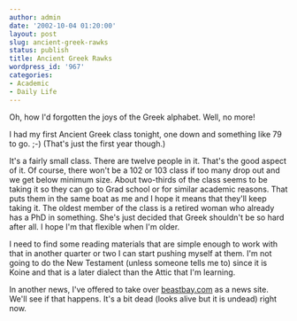 ```yaml
---
author: admin
date: '2002-10-04 01:20:00'
layout: post
slug: ancient-greek-rawks
status: publish
title: Ancient Greek Rawks
wordpress_id: '967'
categories:
- Academic
- Daily Life
---
```

Oh, how I'd forgotten the joys of the Greek alphabet. Well, no more!

I had my first Ancient Greek class tonight, one down and something like 79 to go. ;-)  (That's just the first year though.)

It's a fairly small class. There are twelve people in it. That's the good aspect of it. Of course, there won't be a 102 or 103 class if too many drop out and we get below minimum size. About two-thirds of the class seems to be taking it so they can go to Grad school or for similar academic reasons. That puts them in the same boat as me and I hope it means that they'll keep taking it. The oldest member of the class is a retired woman who already has a PhD in something. She's just decided that Greek shouldn't be so hard after all. I hope I'm that flexible when I'm older.

I need to find some reading materials that are simple enough to work with that in another quarter or two I can start pushing myself at them. I'm not going to do the New Testament (unless someone tells me to) since it is Koine and that is a later dialect than the Attic that I'm learning.

In another news, I've offered to take over <a href="http://www.beastbay.com">beastbay.com</a> as a news site. We'll see if that happens. It's a bit dead (looks alive but it is undead) right now.
